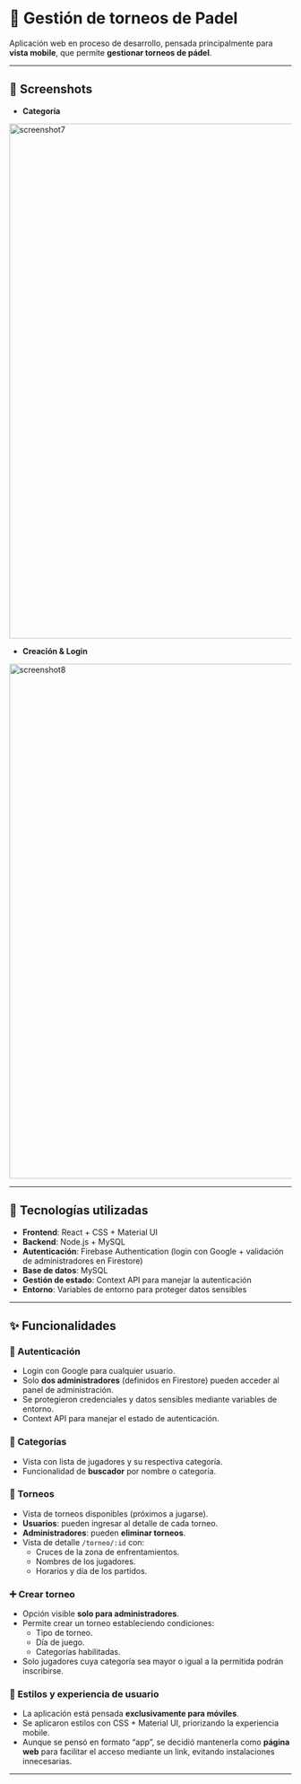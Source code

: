 
# 📱 Gestión de torneos de Padel

Aplicación web en proceso de desarrollo, pensada principalmente para **vista mobile**, que permite **gestionar torneos de pádel**.

---

## 📸 Screenshots
- **Categoría**
<img width="1920" height="918" alt="screenshot7" src="https://github.com/user-attachments/assets/cb6eabc1-aed8-4323-afc4-ab2a2883be46" />

- **Creación & Login**
<img width="1920" height="918" alt="screenshot8" src="https://github.com/user-attachments/assets/89c749ce-427f-4c45-999f-3de8184a4ecc" />

---

## 🚀 Tecnologías utilizadas

- **Frontend**: React + CSS + Material UI  
- **Backend**: Node.js + MySQL  
- **Autenticación**: Firebase Authentication (login con Google + validación de administradores en Firestore)  
- **Base de datos**: MySQL  
- **Gestión de estado**: Context API para manejar la autenticación  
- **Entorno**: Variables de entorno para proteger datos sensibles  

---

## ✨ Funcionalidades

### 👤 Autenticación
- Login con Google para cualquier usuario.  
- Solo **dos administradores** (definidos en Firestore) pueden acceder al panel de administración.  
- Se protegieron credenciales y datos sensibles mediante variables de entorno.  
- Context API para manejar el estado de autenticación.  

### 📂 Categorías
- Vista con lista de jugadores y su respectiva categoría.  
- Funcionalidad de **buscador** por nombre o categoría.  

### 🎾 Torneos
- Vista de torneos disponibles (próximos a jugarse).  
- **Usuarios**: pueden ingresar al detalle de cada torneo.  
- **Administradores**: pueden **eliminar torneos**.  
- Vista de detalle `/torneo/:id` con:  
  - Cruces de la zona de enfrentamientos.  
  - Nombres de los jugadores.  
  - Horarios y día de los partidos.  

### ➕ Crear torneo
- Opción visible **solo para administradores**.  
- Permite crear un torneo estableciendo condiciones:  
  - Tipo de torneo.  
  - Día de juego.  
  - Categorías habilitadas.  
- Solo jugadores cuya categoría sea mayor o igual a la permitida podrán inscribirse.  

### 🎨 Estilos y experiencia de usuario
- La aplicación está pensada **exclusivamente para móviles**.  
- Se aplicaron estilos con CSS + Material UI, priorizando la experiencia mobile.  
- Aunque se pensó en formato “app”, se decidió mantenerla como **página web** para facilitar el acceso mediante un link, evitando instalaciones innecesarias.  

---

